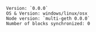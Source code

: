 <!-- Please fill in these information below: -->

```
Version: `0.0.0`
OS & Version: windows/linux/osx
Node version: `multi-geth 0.0.0`
Number of blocks synchronized: 0
```

<!--

Check the already existing issues to keep duplicates to a minimum.


You'll find possible solutions for these common issues below on Mist Wiki: https://github.com/touristcoin/mist/wiki.

- Ether is not shown in the wallet
- I send ether to the wallet contract but it doesn't show up
- Mist is synchronized but is stuck during the last part
- "Your computers time is out of sync!" error
- Unable to find peers
- My transaction is not confirmed
- Account can't be unlocked
- Unable to import pre-sale wallet
- Bind address already in use


When creating this issue, if possible add the following to your report:
- Screenshots
- Check the console, of Mist (`CTRL/CMD + ALT + i`) and take a screenshot
- Log files
  - Go to the menu `Develop -> Show log files`
  - Zip and upload `all.log` and any other appropriate `category/*.log` files

 -->
